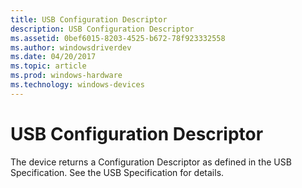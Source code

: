```yaml
---
title: USB Configuration Descriptor
description: USB Configuration Descriptor
ms.assetid: 0bef6015-8203-4525-b672-78f923332558
ms.author: windowsdriverdev
ms.date: 04/20/2017
ms.topic: article
ms.prod: windows-hardware
ms.technology: windows-devices
---
```


# USB Configuration Descriptor





The device returns a Configuration Descriptor as defined in the USB Specification. See the USB Specification for details.

 

 





